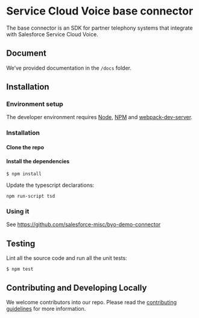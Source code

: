 # Service Cloud Voice base connector
The base connector is an SDK for partner telephony systems that integrate with Salesforce Service Cloud Voice.

## Document
We’ve provided documentation in the `/docs` folder.

## Installation

### Environment setup
The developer environment requires [Node](https://nodejs.org/en/download/), [NPM](https://docs.npmjs.com/cli/install) and [webpack-dev-server](https://webpack.github.io/docs/webpack-dev-server.html). 


### Installation
#### Clone the repo
#### Install the dependencies

```
$ npm install
```

Update the typescript declarations:
```
npm run-script tsd
```

### Using it

See https://github.com/salesforce-misc/byo-demo-connector

## Testing
Lint all the source code and run all the unit tests:
```
$ npm test
```

## Contributing and Developing Locally
We welcome contributors into our repo. Please read the [contributing guidelines](https://github.com/salesforce/scv-connector-base/blob/master/CONTRIBUTING.md) for more information.